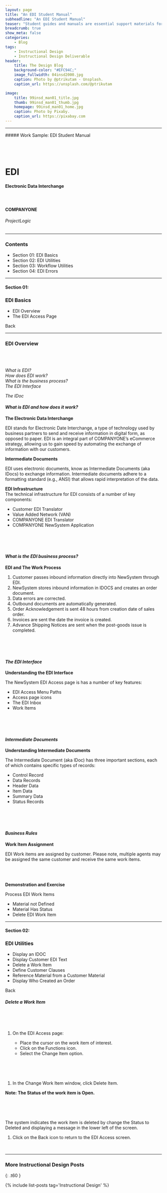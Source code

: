 ```yaml
---
layout: page
title: "An EDI Student Manual"
subheadline: "An EDI Student Manual"
teaser: "Student guides and manuals are essential support materials for training."
breadcrumb: true
show_meta: false
categories:
    - Blog
tags:
    - Instructional Design
    - Instructional Design Deliverable
header:
    title: The Design Blog
    background-color: "#EFC94C;"
    image_fullwidth: 04insd2000.jpg
    caption: Photo by @ptrikutam - Unsplash.
    caption_url: https://unsplash.com/@ptrikutam

image:
    title: 99insd_man01_title.jpg
    thumb: 99insd_man01_thumb.jpg
    homepage: 99insd_man01_home.jpg
    caption: Photo by Pixaby.
    caption_url: https://pixabay.com
---
```

<!--more-->
<hr>
##### Work Sample: EDI Student Manual
<br>
<!--Medium and Above-->
<div class="show-for-medium-up">
  <img src="{{ site.urlimg }}99insd_man01_page_01.jpg" style="margin: 25px 0px 25px 0px" alt="">
  <img src="{{ site.urlimg }}99insd_man01_page_02.jpg" style="margin: 25px 0px 25px 0px" alt="">
  <img src="{{ site.urlimg }}99insd_man01_page_03.jpg" style="margin: 25px 0px 25px 0px" alt="">
  <img src="{{ site.urlimg }}99insd_man01_page_04.jpg" style="margin: 25px 0px 25px 0px" alt="">
  <img src="{{ site.urlimg }}99insd_man01_page_05.jpg" style="margin: 25px 0px 25px 0px" alt="">
  <img src="{{ site.urlimg }}99insd_man01_page_06.jpg" style="margin: 25px 0px 25px 0px" alt="">
  <img src="{{ site.urlimg }}99insd_man01_page_07.jpg" style="margin: 25px 0px 25px 0px" alt="">
  <img src="{{ site.urlimg }}99insd_man01_page_08.jpg" style="margin: 25px 0px 25px 0px" alt="">
  <img src="{{ site.urlimg }}99insd_man01_page_09.jpg" style="margin: 25px 0px 25px 0px" alt="">
  <img src="{{ site.urlimg }}99insd_man01_page_10.jpg" style="margin: 25px 0px 25px 0px" alt="">
  <img src="{{ site.urlimg }}99insd_man01_page_11.jpg" style="margin: 25px 0px 25px 0px" alt="">
  <img src="{{ site.urlimg }}99insd_man01_page_12.jpg" style="margin: 25px 0px 25px 0px" alt="">
  <img src="{{ site.urlimg }}99insd_man01_page_13.jpg" style="margin: 25px 0px 25px 0px" alt="">
  <img src="{{ site.urlimg }}99insd_man01_page_14.jpg" style="margin: 25px 0px 25px 0px" alt="">
</div>

<!--small-->
<div class="show-for-small-only">

  <!--Cover -->
  <h1>EDI</h1>
  <h4>Electronic Data Interchange</h4>
  <img src="{{ site.urlimg }}99insd_man01_sm_01.jpg" style="margin: 10px 0px 10px 0px" alt="">
  <h4>COMPANYONE</h4>
  <h6>ProjectLogic</h6>

  <hr>

  <!--TOC-->
  <h3>Contents</h3>
  <ul>
    <li>Section 01: EDI Basics</li>
    <li>Section 02: EDI Utilities</li>
    <li>Section 03: Workflow Utilities</li>
    <li>Section 04: EDI Errors</li>
  </ul>

  <hr>

  <!--Section 01 - 4-->
  <h4>Section 01:</h4>
  <h3>EDI Basics</h3>
  <ul>
    <li>EDI Overview</li>
    <li>The EDI Access Page</li>
  </ul>

  Back

  <hr>

  <!--Overview 01 - 5-->
  <h3>EDI Overview</h3>
  <img src="{{ site.urlimg }}99insd_man01_sm_02.jpg" style="margin: 25px 0px 25px 0px" alt="">
  <p style="margin:0;"><i>What is EDI?</i></p>
  <p style="margin:0;"><i>How does EDI work?</i></p>
  <p style="margin:0;"><i>What is the business process?</i></p>
  <p style="margin:0;"><i>The EDI Interface</i></p>
  <p><i>The IDoc</i></p>

  <!--Overview 01 - 6-->
  <h4><i>What is EDI and how does it work?</i></h4>

  <p style="margin:0;"><b>The Electronic Data Interchange</b></p>
  <p>EDI stands for Electronic Date Interchange, a type of technology used by business partners to send and receive information in digital form, as opposed to paper. EDI is an integral part of COMPANYONE’s eCommerce strategy, allowing us to gain speed by automating the exchange of information with our customers.</p>

  <p style="margin:0;"><b>Intermediate Documents</b></p>
  <p>EDI uses electronic documents, know as Intermediate Documents (aka IDocs) to exchange information. Intermediate documents adhere to a formatting standard (e.g., ANSI) that allows rapid interpretation of the data.</p>

  <p style="margin:0;"><b>EDI Infrastructure</b></p>
  <p style="margin:0;">The technical infrastructure for EDI consists of a number of key components:
    <ul>
      <li>Customer EDI Translator</li>
      <li>Value Added Network (VAN)</li>
      <li>COMPANYONE EDI Translator</li>
      <li>COMPANYONE NewSystem Application</li>
    </ul>
  </p>

  <img src="{{ site.urlimg }}99insd_man01_sm_03.jpg" style="margin: 25px 0px 25px 0px" alt="">

  <!--Overview 01 - 7-->
  <h4><i>What is the EDI business process?</i></h4>

  <p style="margin:0;"><b>EDI and The Work Process</b>
    <ol>
      <li>Customer passes inbound information directly into NewSystem through EDI.</li>
      <li>NewSystem stores inbound information in IDOCS and creates an order document.</li>
      <li>Data errors are corrected.</li>
      <li>Outbound documents are automatically generated.</li>
      <li>Order Acknowledgement is sent 48 hours from creation date of sales order.</li>
      <li>Invoices are sent the date the invoice is created.</li>
      <li>Advance Shipping Notices are sent when the post-goods issue is completed.</li>
    </ol>
  </p>

  <img src="{{ site.urlimg }}99insd_man01_sm_04.jpg" style="margin: 25px 0px 25px 0px" alt="">

<!--Overview 01 - 8-->
  <h4><i>The EDI Interface</i></h4>

  <p style="margin:0;"><b>Understanding the EDI Interface</b></p>
  <p>The NewSystem EDI Access page is has a number of key features:
    <ul>
      <li>EDI Access Menu Paths</li>
      <li>Access page icons</li>
      <li>The EDI Inbox</li>
      <li>Work Items</li>
    </ul>
  </p>

  <img src="{{ site.urlimg }}99insd_man01_sm_05.jpg" style="margin: 25px 0px 25px 0px" alt="">

<!--Overview 01 - 9-->
  <h4><i>Intermediate Documents</i></h4>

  <p style="margin:0;"><b>Understanding Intermediate Documents</b></p>
  <p>The Intermediate Document (aka IDoc) has three important sections, each of which contains specific types of records:
    <ul>
      <li>Control Record</li>
      <li>Data Records</li>
      <li>Header Data</li>
      <li>Item Data</li>
      <li>Summary Data</li>
      <li>Status Records</li>
    </ul>
  </p>

  <img src="{{ site.urlimg }}99insd_man01_sm_06.jpg" style="margin: 25px 0px 25px 0px" alt="">

<!--Overview - 10-->
  <h4><i>Business Rules</i></h4>

  <p style="margin:0;"><b>Work Item Assignment</b></p>
  <p>EDI Work items are assigned by customer. Please note, multiple agents may be assigned the same customer and receive the same work items.</p>

  <img src="{{ site.urlimg }}99insd_man01_sm_07.jpg" style="margin: 25px 0px 25px 0px" alt="">

  <p style="margin:0;"><b>Demonstration and Exercise</b></p>
  <p>Process EDI Work Items
    <ul>
      <li>Material not Defined</li>
      <li>Material Has Status</li>
      <li>Delete EDI Work Item</li>
    </ul>
  </p>

  <hr>

  <!--Utilities - 11-->
  <h4>Section 02:</h4>
  <h3>EDI Utilities</h3>
  <ul>
    <li>Display an IDOC</li>
    <li>Display Customer EDI Text</li>
    <li>Delete a Work Item</li>
    <li>Define Customer Clauses</li>
    <li>Reference Material from a Customer Material</li>
    <li>Display Who Created an Order</li>
  </ul>

  Back

  <!--Utilities - 12-->
  <h4><i>Delete a Work Item</i></h4>

  <img src="{{ site.urlimg }}99insd_man01_sm_08.jpg" style="margin: 25px 0px 25px 0px" alt="">

  <ol>
    <li>On the EDI Access page:</li>
      <ul>
        <li>Place the cursor on the work item of interest.</li>
        <li>Click on the Functions icon.</li>
        <li>Select the Change Item option.</li>
      </ul>
  </ol>

  <!--Utilities - 13-->
  <img src="{{ site.urlimg }}99insd_man01_sm_09.jpg" style="margin: 25px 0px 25px 0px" alt="">

  <ol>
    <li>In the Change Work Item window, click Delete Item.</li>
  </ol>

  <b>Note: The Status of the work item is Open.</b>

  <!--Utilities - 14-->
  <img src="{{ site.urlimg }}99insd_man01_sm_10.jpg" style="margin: 25px 0px 25px 0px" alt="">

  <p>The system indicates the work item is deleted by change the Status to Deleted and displaying a message in the lower left of the screen.</p>

  <ol>
    <li>Click on the Back icon to return to the EDI Access screen.</li>
  </ol>

</div>

<br>

<hr>

### More Instructional Design Posts
{: .t60 }

{% include list-posts tag='Instructional Design' %}
